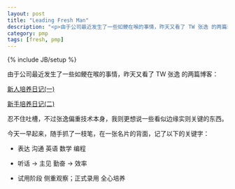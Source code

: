 ```yaml
---
layout: post
title: "Leading Fresh Man"
description: "<p>由于公司最近发生了一些如鲠在喉的事情，昨天又看了 TW 张逸 的两篇新人培养日记，忍不住吐槽，不过张逸偏重技术本身，我则更想说一些看似边缘实则关键的东西。</p><p>今天一早起来，随手抓了一枝笔，在一张名片的背面，记了以下的关键字：</p><ul><li><p>表达 沟通 英语 数学 编程</p></li><li><p>听话 -&gt; 主见 勤奋 -&gt; 效率</p></li><li><p>试用阶段 侧重观察；正式录用 全心培养</p></li></ul>"
category: pmp
tags: [fresh, pmp]
---
```

{% include JB/setup %}

由于公司最近发生了一些如鲠在喉的事情，昨天又看了 TW 张逸 的两篇博客：

[新人培养日记(一)](http://agiledon.github.com/blog/2013/03/14/diary-1-for-coaching-fresh-man/)

[新手培养日记(二)](http://agiledon.github.com/blog/2013/03/28/diary-2-for-coaching-fresh-man/)

 忍不住吐槽，不过张逸偏重技术本身，我则更想说一些看似边缘实则关键的东西。

 今天一早起来，随手抓了一枝笔，在一张名片的背面，记了以下的关键字：

 - 表达 沟通 英语 数学 编程

 - 听话 -> 主见 勤奋 -> 效率

 - 试用阶段 侧重观察；正式录用 全心培养
